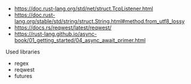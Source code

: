 - https://doc.rust-lang.org/std/net/struct.TcpListener.html
- https://doc.rust-lang.org/stable/std/string/struct.String.html#method.from_utf8_lossy
- https://docs.rs/reqwest/latest/reqwest/
- https://rust-lang.github.io/async-book/01_getting_started/04_async_await_primer.html


Used libraries
- regex
- reqwest
- futures